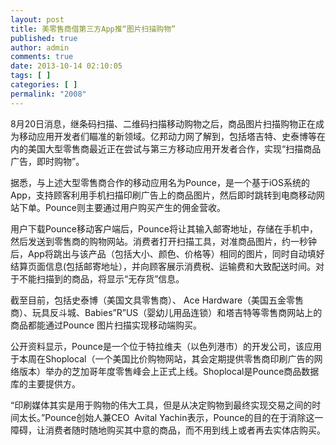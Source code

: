 ```yaml
---
layout: post
title: 美零售商借第三方App推“图片扫描购物”
published: true
author: admin
comments: true
date: 2013-10-14 02:10:05
tags: [ ]
categories: [ ]
permalink: "2008"
---
```

8月20日消息，继条码扫描、二维码扫描移动购物之后，商品图片扫描购物正在成为移动应用开发者们瞄准的新领域。亿邦动力网了解到，包括塔吉特、史泰博等在内的美国大型零售商最近正在尝试与第三方移动应用开发者合作，实现“扫描商品广告，即时购物”。

据悉，与上述大型零售商合作的移动应用名为Pounce，是一个基于iOS系统的App，支持顾客利用手机扫描印刷广告上的商品图片，然后即时跳转到电商移动网站下单。Pounce则主要通过用户购买产生的佣金营收。

用户下载Pounce移动客户端后，Pounce将让其输入邮寄地址，存储在手机中，然后发送到零售商的购物网站。消费者打开扫描工具，对准商品图片，约一秒钟后，App将跳出与该产品（包括大小、颜色、价格等）相同的图片，同时自动填好结算页面信息(包括邮寄地址），并向顾客展示消费税、运输费和大致配送时间。对于不能扫描到的商品，将显示“无存货”信息。

截至目前，包括史泰博（美国文具零售商）、 Ace Hardware（美国五金零售商）、玩具反斗城、Babies&#8221;R&#8221;US（婴幼儿用品连锁）和塔吉特等零售商网站上的商品都能通过Pounce 图片扫描实现移动端购买。

公开资料显示，Pounce是一个位于特拉维夫（以色列港市）的开发公司，该应用于本周在Shoplocal（一个美国比价购物网站，其会定期提供零售商印刷广告的网络版本）举办的芝加哥年度零售峰会上正式上线。Shoplocal是Pounce商品数据库的主要提供方。

“印刷媒体其实是用于购物的伟大工具，但是从决定购物到最终实现交易之间的时间太长。”Pounce创始人兼CEO  Avital Yachin表示，Pounce的目的在于消除这一障碍，让消费者随时随地购买其中意的商品，而不用到线上或者再去实体店购买。